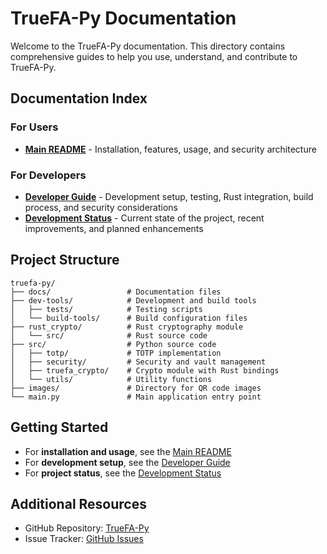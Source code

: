 # TrueFA-Py Documentation

Welcome to the TrueFA-Py documentation. This directory contains comprehensive guides to help you use, understand, and contribute to TrueFA-Py.

## Documentation Index

### For Users

- [**Main README**](../README.md) - Installation, features, usage, and security architecture

### For Developers

- [**Developer Guide**](DEVELOPER_GUIDE.md) - Development setup, testing, Rust integration, build process, and security considerations
- [**Development Status**](DEVELOPMENT_STATUS.md) - Current state of the project, recent improvements, and planned enhancements

## Project Structure

```
truefa-py/
├── docs/                 # Documentation files
├── dev-tools/            # Development and build tools
│   ├── tests/            # Testing scripts
│   └── build-tools/      # Build configuration files
├── rust_crypto/          # Rust cryptography module
│   └── src/              # Rust source code
├── src/                  # Python source code
│   ├── totp/             # TOTP implementation
│   ├── security/         # Security and vault management
│   ├── truefa_crypto/    # Crypto module with Rust bindings
│   └── utils/            # Utility functions
├── images/               # Directory for QR code images
└── main.py               # Main application entry point
```

## Getting Started

- For **installation and usage**, see the [Main README](../README.md)
- For **development setup**, see the [Developer Guide](DEVELOPER_GUIDE.md)
- For **project status**, see the [Development Status](DEVELOPMENT_STATUS.md)

## Additional Resources

- GitHub Repository: [TrueFA-Py](https://github.com/zainibeats/truefa-py)
- Issue Tracker: [GitHub Issues](https://github.com/zainibeats/truefa-py/issues)
